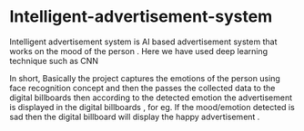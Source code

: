 # Intelligent-advertisement-system
Intelligent advertisement system  is AI based advertisement system that works on the mood of the person .
Here we have used deep learning technique such as CNN 

In short, Basically the project captures the emotions of the person using face recognition concept and then the passes the collected data to the digital billboards then according to the detected emotion the advertisement is displayed in the digital billboards , for eg. If the mood/emotion detected is sad then the digital billboard will display the happy advertisement .
